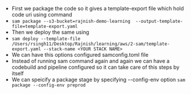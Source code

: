 * First we package the code so it gives a template-export file which hold code uri using command
* `sam package --s3-bucket=rajnish-demo-learning  --output-template-file=template-export.yaml`
* Then we deploy the same using
* `sam deploy --template-file /Users/rsingh11/Desktop/Rajnish/learning/aws/2-sam/template-export.yaml --stack-name <YOUR STACK NAME>`
* We can have this options configured samconfig.toml file
* Instead of running sam command again and again we can have a codebuild and pipeline configured so it can take care of this steps by itself
* We can speicify a package stage by specifying --config-env option `sam package --config-env preprod`
